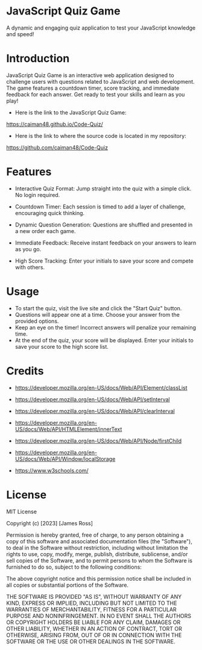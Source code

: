 # JavaScript Quiz Game

A dynamic and engaging quiz application to test your JavaScript knowledge and speed!



# Introduction 

JavaScript Quiz Game is an interactive web application designed to challenge users with questions related to JavaScript and web development. The game features a countdown timer, score tracking, and immediate feedback for each answer. Get ready to test your skills and learn as you play!

- Here is the link to the JavaScript Quiz Game:

https://caiman48.github.io/Code-Quiz/



- Here is the link to where the source code is located in my repository:

https://github.com/caiman48/Code-Quiz



# Features

- Interactive Quiz Format: Jump straight into the quiz with a simple click. No login required.

- Countdown Timer: Each session is timed to add a layer of challenge, encouraging quick thinking.

- Dynamic Question Generation: Questions are shuffled and presented in a new order each game.

- Immediate Feedback: Receive instant feedback on your answers to learn as you go.

- High Score Tracking: Enter your initials to save your score and compete with others.

# Usage 

- To start the quiz, visit the live site and click the "Start Quiz" button.
- Questions will appear one at a time. Choose your answer from the provided   options.
- Keep an eye on the timer! Incorrect answers will penalize your remaining time.
- At the end of the quiz, your score will be displayed. Enter your initials to  save your score to the high score list.

# Credits 

- https://developer.mozilla.org/en-US/docs/Web/API/Element/classList

- https://developer.mozilla.org/en-US/docs/Web/API/setInterval

- https://developer.mozilla.org/en-US/docs/Web/API/clearInterval

- https://developer.mozilla.org/en-US/docs/Web/API/HTMLElement/innerText

- https://developer.mozilla.org/en-US/docs/Web/API/Node/firstChild

- https://developer.mozilla.org/en-US/docs/Web/API/Window/localStorage

- https://www.w3schools.com/ 

# License

MIT License

Copyright (c) [2023] [James Ross]

Permission is hereby granted, free of charge, to any person obtaining a copy of this software and associated documentation files (the "Software"), to deal in the Software without restriction, including without limitation the rights to use, copy, modify, merge, publish, distribute, sublicense, and/or sell copies of the Software, and to permit persons to whom the Software is furnished to do so, subject to the following conditions:

The above copyright notice and this permission notice shall be included in all copies or substantial portions of the Software.

THE SOFTWARE IS PROVIDED "AS IS", WITHOUT WARRANTY OF ANY KIND, EXPRESS OR IMPLIED, INCLUDING BUT NOT LIMITED TO THE WARRANTIES OF MERCHANTABILITY, FITNESS FOR A PARTICULAR PURPOSE AND NONINFRINGEMENT. IN NO EVENT SHALL THE AUTHORS OR COPYRIGHT HOLDERS BE LIABLE FOR ANY CLAIM, DAMAGES OR OTHER LIABILITY, WHETHER IN AN ACTION OF CONTRACT, TORT OR OTHERWISE, ARISING FROM, OUT OF OR IN CONNECTION WITH THE SOFTWARE OR THE USE OR OTHER DEALINGS IN THE SOFTWARE.

